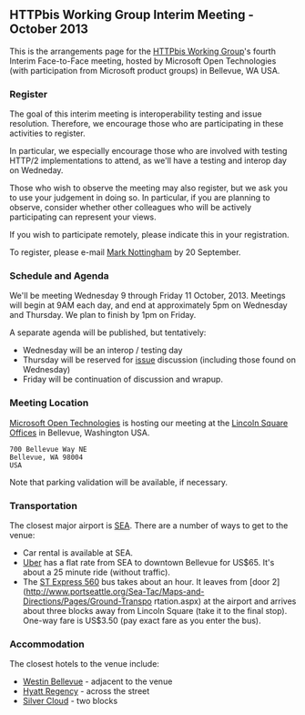 ## HTTPbis Working Group Interim Meeting - October 2013

This is the arrangements page for the [HTTPbis Working
Group](http://trac.tools.ietf.org/wg/httpbis/trac/wiki)'s fourth Interim
Face-to-Face meeting, hosted by Microsoft Open Technologies (with participation from Microsoft product groups) in Bellevue, WA USA.

### Register

The goal of this interim meeting is interoperability testing and issue
resolution. Therefore, we encourage those who are participating in these
activities to register.

In particular, we especially encourage those who are involved with testing
HTTP/2 implementations to attend, as we'll have a testing and interop day on
Wedneday.

Those who wish to observe the meeting may also register, but we ask you to use
your judgement in doing so. In particular, if you are planning to observe,
consider whether other colleagues who will be actively participating can
represent your views.

If you wish to participate remotely, please indicate this in your registration.

To register, please e-mail [Mark Nottingham](mailto:mnot@mnot.net) by 20
September.


### Schedule and Agenda

We'll be meeting Wednesday 9 through Friday 11 October, 2013. Meetings will
begin at 9AM each day, and end at approximately 5pm on Wednesday and Thursday.
We plan to finish by 1pm on Friday.

A separate agenda will be published, but tentatively:
* Wednesday will be an interop / testing day
* Thursday will be reserved for
  [issue](https://github.com/http2/http2-spec/issues) discussion (including
  those found on Wednesday)
* Friday will be continuation of discussion and wrapup.

### Meeting Location

[Microsoft Open Technologies](http://msopentech.com/) is hosting our meeting at
the [Lincoln Square Offices](http://binged.it/143KiDI) in Bellevue, Washington
USA.

    700 Bellevue Way NE
	Bellevue, WA 98004
	USA

Note that parking validation will be available, if necessary.


### Transportation

The closest major airport is
[SEA](http://www.portseattle.org/Sea-Tac/Pages/default.aspx). There are a
number of ways to get to the venue:

* Car rental is available at SEA.
* [Uber](https://www.uber.com/cities/seattle) has a flat rate from SEA to
  downtown Bellevue for US$65. It's about a 25 minute ride (without traffic).
* The [ST Express
  560](http://www.soundtransit.org/Schedules/ST-Express-Bus/560?tab=Map) bus
  takes about an hour. It leaves from [door
  2](http://www.portseattle.org/Sea-Tac/Maps-and-Directions/Pages/Ground-Transpo
  rtation.aspx) at the airport and arrives about three blocks away from Lincoln
  Square (take it to the final stop). One-way fare is US$3.50 (pay exact fare
  as you enter the bus).


### Accommodation

The closest hotels to the venue include:

* [Westin Bellevue](http://www.westinbellevuehotel.com) - adjacent to the venue
* [Hyatt Regency](http://www.bellevue.hyatt.com/en/hotel/home.html) - across the street
* [Silver Cloud](http://www.silvercloud.com/bellevuedowntown/) - two blocks

